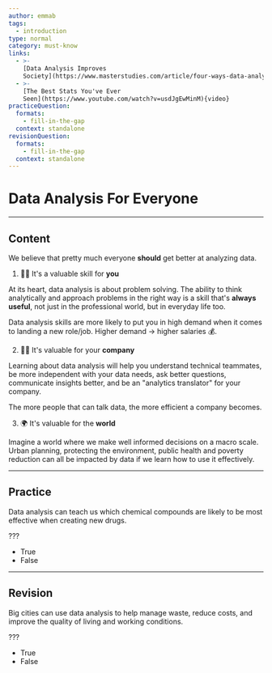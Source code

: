 ```yaml
---
author: emmab
tags:
  - introduction
type: normal
category: must-know
links:
  - >-
    [Data Analysis Improves
    Society](https://www.masterstudies.com/article/four-ways-data-analysis-can-improve-society/){website}
  - >-
    [The Best Stats You've Ever
    Seen](https://www.youtube.com/watch?v=usdJgEwMinM){video}
practiceQuestion:
  formats:
    - fill-in-the-gap
  context: standalone
revisionQuestion:
  formats:
    - fill-in-the-gap
  context: standalone
---
```


# Data Analysis For Everyone


---

## Content

We believe that pretty much everyone **should** get better at analyzing data.

1. 🙋‍♂️ It's a valuable skill for **you**

At its heart, data analysis is about problem solving. The ability to think analytically and approach problems in the right way is a skill that's **always useful**, not just in the professional world, but in everyday life too.

Data analysis skills are more likely to put you in high demand when it comes to landing a new role/job. Higher demand -> higher salaries 💰.

2. 👩‍💻 It's valuable for your **company**

Learning about data analysis will help you understand technical teammates, be more independent with your data needs, ask better questions, communicate insights better, and be an "analytics translator" for your company. 

The more people that can talk data, the more efficient a company becomes.

3. 🌍 It's valuable for the **world**

Imagine a world where we make well informed decisions on a macro scale. Urban planning, protecting the environment, public health and poverty reduction can all be impacted by data if we learn how to use it effectively.


---

## Practice

Data analysis can teach us which chemical compounds are likely to be most effective when creating new drugs.

???

- True
- False


---

## Revision

Big cities can use data analysis to help manage waste, reduce costs, and improve the quality of living and working conditions.

???

- True
- False
